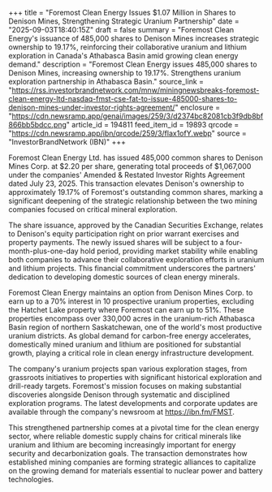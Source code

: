+++
title = "Foremost Clean Energy Issues $1.07 Million in Shares to Denison Mines, Strengthening Strategic Uranium Partnership"
date = "2025-09-03T18:40:15Z"
draft = false
summary = "Foremost Clean Energy's issuance of 485,000 shares to Denison Mines increases strategic ownership to 19.17%, reinforcing their collaborative uranium and lithium exploration in Canada's Athabasca Basin amid growing clean energy demand."
description = "Foremost Clean Energy issues 485,000 shares to Denison Mines, increasing ownership to 19.17%. Strengthens uranium exploration partnership in Athabasca Basin."
source_link = "https://rss.investorbrandnetwork.com/mnw/miningnewsbreaks-foremost-clean-energy-ltd-nasdaq-fmst-cse-fat-to-issue-485000-shares-to-denison-mines-under-investor-rights-agreement/"
enclosure = "https://cdn.newsramp.app/genai/images/259/3/d2374bc82081cb3f9db8bf866bb5bdcc.png"
article_id = 194811
feed_item_id = 19893
qrcode = "https://cdn.newsramp.app/ibn/qrcode/259/3/flax1ofY.webp"
source = "InvestorBrandNetwork (IBN)"
+++

<p>Foremost Clean Energy Ltd. has issued 485,000 common shares to Denison Mines Corp. at $2.20 per share, generating total proceeds of $1,067,000 under the companies' Amended & Restated Investor Rights Agreement dated July 23, 2025. This transaction elevates Denison's ownership to approximately 19.17% of Foremost's outstanding common shares, marking a significant deepening of the strategic relationship between the two mining companies focused on critical mineral exploration.</p><p>The share issuance, approved by the Canadian Securities Exchange, relates to Denison's equity participation right on prior warrant exercises and property payments. The newly issued shares will be subject to a four-month-plus-one-day hold period, providing market stability while enabling both companies to advance their collaborative exploration efforts in uranium and lithium projects. This financial commitment underscores the partners' dedication to developing domestic sources of clean energy minerals.</p><p>Foremost Clean Energy maintains an option from Denison Mines Corp. to earn up to a 70% interest in 10 prospective uranium properties, excluding the Hatchet Lake property where Foremost can earn up to 51%. These properties encompass over 330,000 acres in the uranium-rich Athabasca Basin region of northern Saskatchewan, one of the world's most productive uranium districts. As global demand for carbon-free energy accelerates, domestically mined uranium and lithium are positioned for substantial growth, playing a critical role in clean energy infrastructure development.</p><p>The company's uranium projects span various exploration stages, from grassroots initiatives to properties with significant historical exploration and drill-ready targets. Foremost's mission focuses on making substantial discoveries alongside Denison through systematic and disciplined exploration programs. The latest developments and corporate updates are available through the company's newsroom at <a href="https://ibn.fm/FMST" rel="nofollow" target="_blank">https://ibn.fm/FMST</a>.</p><p>This strengthened partnership comes at a pivotal time for the clean energy sector, where reliable domestic supply chains for critical minerals like uranium and lithium are becoming increasingly important for energy security and decarbonization goals. The transaction demonstrates how established mining companies are forming strategic alliances to capitalize on the growing demand for materials essential to nuclear power and battery technologies.</p>